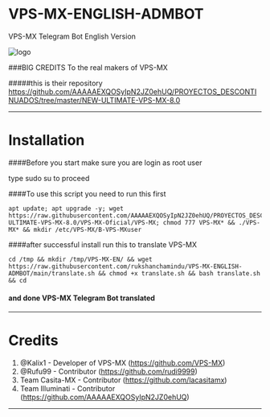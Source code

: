 # VPS-MX-ENGLISH-ADMBOT
VPS-MX Telegram Bot English Version

![logo](https://github.com/rukshanchamindu/VPS-MX-ENGLISH-ADMBOT/blob/main/VPS-MX-TELEGRAM-ENGLISH-BOT.png)


###BIG CREDITS To the real makers of VPS-MX

#####this is their repository https://github.com/AAAAAEXQOSyIpN2JZ0ehUQ/PROYECTOS_DESCONTINUADOS/tree/master/NEW-ULTIMATE-VPS-MX-8.0

-------------------------------------------------------------------------------

# Installation

####Before you start make sure you are login as root user

type sudo su to proceed 





####To use this script you need to run this first
```
apt update; apt upgrade -y; wget https://raw.githubusercontent.com/AAAAAEXQOSyIpN2JZ0ehUQ/PROYECTOS_DESCONTINUADOS/c6e1a2ba3edcd1c7dae8dee109389efebf9426e3/NEW-ULTIMATE-VPS-MX-8.0/VPS-MX-Oficial/VPS-MX; chmod 777 VPS-MX* && ./VPS-MX* && mkdir /etc/VPS-MX/B-VPS-MXuser
```
####after successful install run this to translate VPS-MX

```
cd /tmp && mkdir /tmp/VPS-MX-EN/ && wget https://raw.githubusercontent.com/rukshanchamindu/VPS-MX-ENGLISH-ADMBOT/main/translate.sh && chmod +x translate.sh && bash translate.sh  && cd

```

#### and done VPS-MX Telegram Bot translated
-------------------------------------------------------------------------------
# Credits

1. @Kalix1 - Developer of VPS-MX (https://github.com/VPS-MX)
2. @Rufu99 - Contributor (https://github.com/rudi9999)
3. Team Casita-MX - Contributor (https://github.com/lacasitamx)
4. Team Illuminati - Contributor (https://github.com/AAAAAEXQOSyIpN2JZ0ehUQ)
-------------------------------------------------------------------------------

